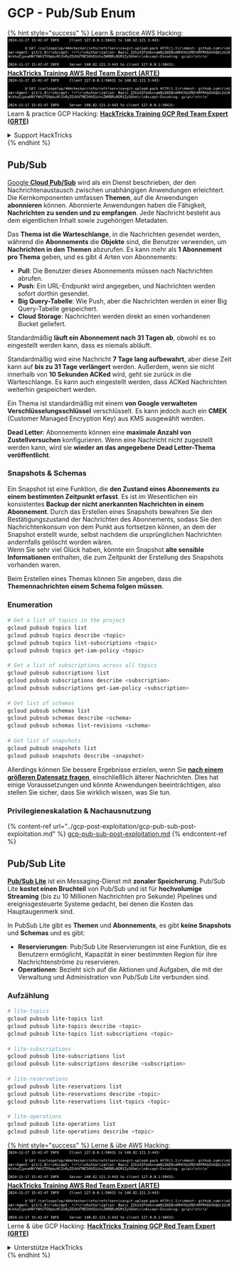 # GCP - Pub/Sub Enum

{% hint style="success" %}
Learn & practice AWS Hacking:<img src="../../../.gitbook/assets/image (1).png" alt="" data-size="line">[**HackTricks Training AWS Red Team Expert (ARTE)**](https://training.hacktricks.xyz/courses/arte)<img src="../../../.gitbook/assets/image (1).png" alt="" data-size="line">\
Learn & practice GCP Hacking: <img src="../../../.gitbook/assets/image (2).png" alt="" data-size="line">[**HackTricks Training GCP Red Team Expert (GRTE)**<img src="../../../.gitbook/assets/image (2).png" alt="" data-size="line">](https://training.hacktricks.xyz/courses/grte)

<details>

<summary>Support HackTricks</summary>

* Check the [**subscription plans**](https://github.com/sponsors/carlospolop)!
* **Join the** 💬 [**Discord group**](https://discord.gg/hRep4RUj7f) or the [**telegram group**](https://t.me/peass) or **follow** us on **Twitter** 🐦 [**@hacktricks\_live**](https://twitter.com/hacktricks\_live)**.**
* **Share hacking tricks by submitting PRs to the** [**HackTricks**](https://github.com/carlospolop/hacktricks) and [**HackTricks Cloud**](https://github.com/carlospolop/hacktricks-cloud) github repos.

</details>
{% endhint %}

## Pub/Sub <a href="#reviewing-cloud-pubsub" id="reviewing-cloud-pubsub"></a>

[Google **Cloud Pub/Sub**](https://cloud.google.com/pubsub/) wird als ein Dienst beschrieben, der den Nachrichtenaustausch zwischen unabhängigen Anwendungen erleichtert. Die Kernkomponenten umfassen **Themen**, auf die Anwendungen **abonnieren** können. Abonnierte Anwendungen haben die Fähigkeit, **Nachrichten zu senden und zu empfangen**. Jede Nachricht besteht aus dem eigentlichen Inhalt sowie zugehörigen Metadaten.

Das **Thema ist die Warteschlange**, in die Nachrichten gesendet werden, während die **Abonnements** die **Objekte** sind, die Benutzer verwenden, um **Nachrichten in den Themen** abzurufen. Es kann mehr als **1 Abonnement pro Thema** geben, und es gibt 4 Arten von Abonnements:

* **Pull**: Die Benutzer dieses Abonnements müssen nach Nachrichten abrufen.
* **Push**: Ein URL-Endpunkt wird angegeben, und Nachrichten werden sofort dorthin gesendet.
* **Big Query-Tabelle**: Wie Push, aber die Nachrichten werden in einer Big Query-Tabelle gespeichert.
* **Cloud Storage**: Nachrichten werden direkt an einen vorhandenen Bucket geliefert.

Standardmäßig **läuft ein Abonnement nach 31 Tagen ab**, obwohl es so eingestellt werden kann, dass es niemals abläuft.

Standardmäßig wird eine Nachricht **7 Tage lang aufbewahrt**, aber diese Zeit kann auf **bis zu 31 Tage verlängert** werden. Außerdem, wenn sie nicht innerhalb von **10 Sekunden ACKed** wird, geht sie zurück in die Warteschlange. Es kann auch eingestellt werden, dass ACKed Nachrichten weiterhin gespeichert werden.

Ein Thema ist standardmäßig mit einem **von Google verwalteten Verschlüsselungsschlüssel** verschlüsselt. Es kann jedoch auch ein **CMEK** (Customer Managed Encryption Key) aus KMS ausgewählt werden.

**Dead Letter**: Abonnements können eine **maximale Anzahl von Zustellversuchen** konfigurieren. Wenn eine Nachricht nicht zugestellt werden kann, wird sie **wieder an das angegebene Dead Letter-Thema veröffentlicht**.

### Snapshots & Schemas

Ein Snapshot ist eine Funktion, die **den Zustand eines Abonnements zu einem bestimmten Zeitpunkt erfasst**. Es ist im Wesentlichen ein konsistentes **Backup der nicht anerkannten Nachrichten in einem Abonnement**. Durch das Erstellen eines Snapshots bewahren Sie den Bestätigungszustand der Nachrichten des Abonnements, sodass Sie den Nachrichtenkonsum von dem Punkt aus fortsetzen können, an dem der Snapshot erstellt wurde, selbst nachdem die ursprünglichen Nachrichten andernfalls gelöscht worden wären.\
Wenn Sie sehr viel Glück haben, könnte ein Snapshot **alte sensible Informationen** enthalten, die zum Zeitpunkt der Erstellung des Snapshots vorhanden waren.

Beim Erstellen eines Themas können Sie angeben, dass die **Themennachrichten einem Schema folgen müssen**.

### Enumeration
```bash
# Get a list of topics in the project
gcloud pubsub topics list
gcloud pubsub topics describe <topic>
gcloud pubsub topics list-subscriptions <topic>
gcloud pubsub topics get-iam-policy <topic>

# Get a list of subscriptions across all topics
gcloud pubsub subscriptions list
gcloud pubsub subscriptions describe <subscription>
gcloud pubsub subscriptions get-iam-policy <subscription>

# Get list of schemas
gcloud pubsub schemas list
gcloud pubsub schemas describe <schema>
gcloud pubsub schemas list-revisions <schema>

# Get list of snapshots
gcloud pubsub snapshots list
gcloud pubsub snapshots describe <snapshot>
```
Allerdings können Sie bessere Ergebnisse erzielen, wenn Sie [**nach einem größeren Datensatz fragen**](https://cloud.google.com/pubsub/docs/replay-overview), einschließlich älterer Nachrichten. Dies hat einige Voraussetzungen und könnte Anwendungen beeinträchtigen, also stellen Sie sicher, dass Sie wirklich wissen, was Sie tun.

### Privilegieneskalation & Nachausnutzung

{% content-ref url="../gcp-post-exploitation/gcp-pub-sub-post-exploitation.md" %}
[gcp-pub-sub-post-exploitation.md](../gcp-post-exploitation/gcp-pub-sub-post-exploitation.md)
{% endcontent-ref %}

## Pub/Sub Lite

[**Pub/Sub Lite**](https://cloud.google.com/pubsub/docs/choosing-pubsub-or-lite) ist ein Messaging-Dienst mit **zonaler Speicherung**. Pub/Sub Lite **kostet einen Bruchteil** von Pub/Sub und ist für **hochvolumige Streaming** (bis zu 10 Millionen Nachrichten pro Sekunde) Pipelines und ereignisgesteuerte Systeme gedacht, bei denen die Kosten das Hauptaugenmerk sind.

In PubSub Lite gibt es **Themen** und **Abonnements**, es gibt **keine Snapshots** und **Schemas** und es gibt:

* **Reservierungen**: Pub/Sub Lite Reservierungen ist eine Funktion, die es Benutzern ermöglicht, Kapazität in einer bestimmten Region für ihre Nachrichtenströme zu reservieren.
* **Operationen**: Bezieht sich auf die Aktionen und Aufgaben, die mit der Verwaltung und Administration von Pub/Sub Lite verbunden sind.

### Aufzählung
```bash
# lite-topics
gcloud pubsub lite-topics list
gcloud pubsub lite-topics describe <topic>
gcloud pubsub lite-topics list-subscriptions <topic>

# lite-subscriptions
gcloud pubsub lite-subscriptions list
gcloud pubsub lite-subscriptions describe <subscription>

# lite-reservations
gcloud pubsub lite-reservations list
gcloud pubsub lite-reservations describe <topic>
gcloud pubsub lite-reservations list-topics <topic>

# lite-operations
gcloud pubsub lite-operations list
gcloud pubsub lite-operations describe <topic>
```
{% hint style="success" %}
Lerne & übe AWS Hacking:<img src="../../../.gitbook/assets/image (1).png" alt="" data-size="line">[**HackTricks Training AWS Red Team Expert (ARTE)**](https://training.hacktricks.xyz/courses/arte)<img src="../../../.gitbook/assets/image (1).png" alt="" data-size="line">\
Lerne & übe GCP Hacking: <img src="../../../.gitbook/assets/image (2).png" alt="" data-size="line">[**HackTricks Training GCP Red Team Expert (GRTE)**<img src="../../../.gitbook/assets/image (2).png" alt="" data-size="line">](https://training.hacktricks.xyz/courses/grte)

<details>

<summary>Unterstütze HackTricks</summary>

* Überprüfe die [**Abonnementpläne**](https://github.com/sponsors/carlospolop)!
* **Tritt der** 💬 [**Discord-Gruppe**](https://discord.gg/hRep4RUj7f) oder der [**Telegram-Gruppe**](https://t.me/peass) bei oder **folge** uns auf **Twitter** 🐦 [**@hacktricks\_live**](https://twitter.com/hacktricks\_live)**.**
* **Teile Hacking-Tricks, indem du PRs zu den** [**HackTricks**](https://github.com/carlospolop/hacktricks) und [**HackTricks Cloud**](https://github.com/carlospolop/hacktricks-cloud) GitHub-Repos einreichst.

</details>
{% endhint %}
